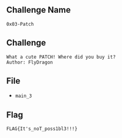 ## Challenge Name
```
0x03-Patch
```
## Challenge
```
What a cute PATCH! Where did you buy it?  
Author: FlyDragon
```
## File
- `main_3`
## Flag
```
FLAG{It's_noT_poss1bl3!!!}
```

